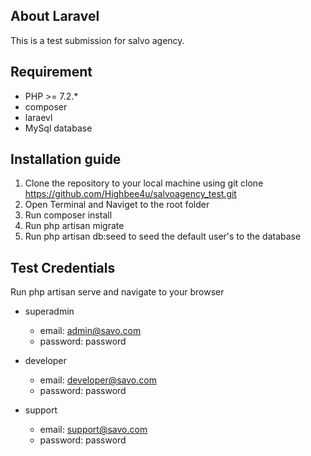 ## About Laravel

This is a test submission for salvo agency.

## Requirement
- PHP >= 7.2.*
- composer
- laraevl
- MySql database

## Installation guide
1) Clone the repository to your local machine using git clone https://github.com/Highbee4u/salvoagency_test.git
2) Open Terminal and Naviget to the root folder
3) Run composer install
4) Run php artisan migrate
5) Run php artisan db:seed to seed the default user's to the database

## Test Credentials

Run php artisan serve and navigate to your browser

- superadmin
    - email: admin@savo.com
    - password: password

- developer
    - email: developer@savo.com
    - password: password

- support
    - email: support@savo.com
    - password: password




